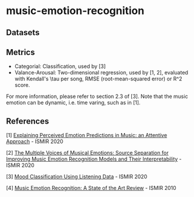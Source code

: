 # music-emotion-recognition

## Datasets

## Metrics

- Categorial: Classification, used by [3]
- Valance-Arousal: Two-dimensional regression, used by [1, 2], evaluated with Kendall's \tau per song, RMSE (root-mean-squared error) or R^2 score.

For more information, please refer to section 2.3 of [3]. Note that the music emotion can be dynamic, i.e. time varing, such as in [1].

## References
[1] [Explaining Perceived Emotion Predictions in Music: an Attentive Approach](https://program.ismir2020.net/poster_1-18.html) - ISMIR 2020

[2] [The Multiple Voices of Musical Emotions: Source Separation for Improving Music Emotion Recognition Models and Their Interpretability](https://program.ismir2020.net/poster_2-19.html) - ISMIR 2020

[3] [Mood Classification Using Listening Data](https://program.ismir2020.net/poster_4-10.html) - ISMIR 2020

[4] [Music Emotion Recognition: A State of the Art Review](https://ismir2010.ismir.net/proceedings/ismir2010-45.pdf) - ISMIR 2010
